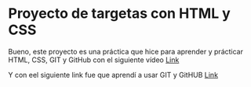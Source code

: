 # Proyecto de targetas con HTML y CSS #

Bueno, este proyecto es una práctica que hice para aprender y prácticar HTML, CSS, GIT y GitHub con el siguiente vídeo
[Link](https://youtu.be/HEgYcOXiYiU)

Y con eel siguiente link fue que aprendí a usar GIT y GitHUB
[Link](https://youtu.be/hWglK8nWh60)
